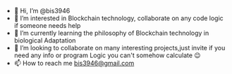 - 👋 Hi, I’m @bis3946
- 👀 I’m interested in Blockchain technology, collaborate on any code logic if someone needs help
- 🌱 I’m currently learning the philosophy of Blockchain technology in biological Adaptation
- 💞️ I’m looking to collaborate on many interesting projects,just invite if you need any info or program Logic you can't somehow calculate 😉
- 📫 How to reach me bis3946@gmail.com

<!---
bis3946/bis3946 is a ✨ special ✨ repository because its `README.md` (this file) appears on your GitHub profile.
You can click the Preview link to take a look at your changes.
--->

